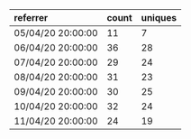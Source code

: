 | referrer          | count | uniques |
| :---------------- | :---- | :------ |
| 05/04/20 20:00:00 | 11    | 7       |
| 06/04/20 20:00:00 | 36    | 28      |
| 07/04/20 20:00:00 | 29    | 24      |
| 08/04/20 20:00:00 | 31    | 23      |
| 09/04/20 20:00:00 | 30    | 25      |
| 10/04/20 20:00:00 | 32    | 24      |
| 11/04/20 20:00:00 | 24    | 19      |
